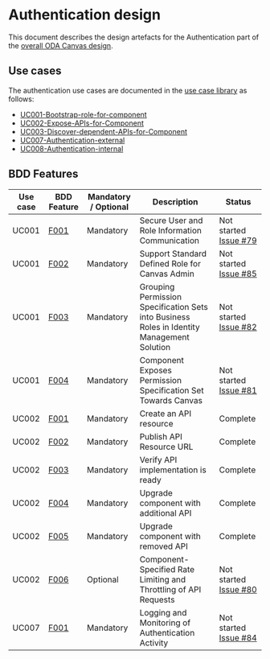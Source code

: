 # Authentication design

This document describes the design artefacts for the Authentication part of the [overall ODA Canvas design](/Canvas-design.md).

## Use cases

The authentication use cases are documented in the [use case library](../usecase-library/README.md) as follows:

* [UC001-Bootstrap-role-for-component](/usecase-library/UC001-Bootstrap-role-for-component.md)
* [UC002-Expose-APIs-for-Component](/usecase-library/UC002-Expose-APIs-for-Component.md)
* [UC003-Discover-dependent-APIs-for-Component](/usecase-library/UC003-Discover-dependent-APIs-for-Component.md)
* [UC007-Authentication-external](/usecase-library/UC007-Authentication-external.md)
* [UC008-Authentication-internal](/usecase-library/UC008-Authentication-internal.md)

## BDD Features

| Use case | BDD Feature | Mandatory / Optional | Description | Status |
|----------|-------------|----------------------|-------------| ------ |
| UC001 | [F001](/compliance-test-kit/BDD-and-TDD/features/UC001-F001-Secure-User-and-Role-Information-Communication.feature) | Mandatory | Secure User and Role Information Communication | Not started [Issue #79](https://github.com/tmforum-oda/oda-canvas/issues/79) |
| UC001 | [F002](/compliance-test-kit/BDD-and-TDD/features/UC001-F002-Support-Standard-Defined-Role-for-Canvas-Admin.feature) | Mandatory | Support Standard Defined Role for Canvas Admin | Not started [Issue #85](https://github.com/tmforum-oda/oda-canvas/issues/85) |
| UC001 | [F003](/compliance-test-kit/BDD-and-TDD/features/UC001-F003-Grouping-Permission-Specification-Sets-into-Business-Roles-in-Identity-Management-Solution.feature) | Mandatory | Grouping Permission Specification Sets into Business Roles in Identity Management Solution | Not started [Issue #82](https://github.com/tmforum-oda/oda-canvas/issues/82) |
| UC001 | [F004](/compliance-test-kit/BDD-and-TDD/features/UC001-F004-Component-Exposes-Permission-Specification-Set-Towards-Canvas.feature) | Mandatory | Component Exposes Permission Specification Set Towards Canvas | Not started [Issue #81](https://github.com/tmforum-oda/oda-canvas/issues/81) |
| UC002 | [F001](/compliance-test-kit/BDD-and-TDD/features/UC002-F001-Create-API-Resource.feature) | Mandatory | Create an API resource | Complete |
| UC002 | [F002](/compliance-test-kit/BDD-and-TDD/features/UC002-F002-Publish-API-Resource-URL.feature) | Mandatory | Publish API Resource URL | Complete |
| UC002 | [F003](/compliance-test-kit/BDD-and-TDD/features/UC002-F003-Verify-API-implementation-is-ready.feature) | Mandatory | Verify API implementation is ready | Complete |
| UC002 | [F004](/compliance-test-kit/BDD-and-TDD/features/UC002-F004-Upgrade-component-with-additional-API.feature) | Mandatory | Upgrade component with additional API | Complete |
| UC002 | [F005](/compliance-test-kit/BDD-and-TDD/features/UC002-F005-Upgrade-component-with-removed-API.feature) | Mandatory | Upgrade component with removed API | Complete |
| UC002 | [F006](/compliance-test-kit/BDD-and-TDD/features/UC002-F006-Component-Specified-Rate-Limiting-and-Throttling-of-API-Requests.feature) | Optional | Component-Specified Rate Limiting and Throttling of API Requests | Not started [Issue #80](https://github.com/tmforum-oda/oda-canvas/issues/80) |
| UC007 | [F001](/compliance-test-kit/BDD-and-TDD/features/UC007-F001-Logging-and-Monitoring-of-Authentication-Activity.feature) | Mandatory | Logging and Monitoring of Authentication Activity | Not started [Issue #84](https://github.com/tmforum-oda/oda-canvas/issues/84) |


